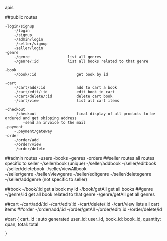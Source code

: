 

apis

##public routes

    -login/signup
        -/login
        -/signup
        -/admin/login
        -/seller/signup
        -seller/login
    -genre
        -/genre                 list all genres
        -/genre/:id             list all books related to that genre
    
    -book
        -/book/:id                  get book by id
    
    -cart
        -/cart/add/:id              add to cart a book
        -/cart/edit/:id             edit book in cart
        -/cart/delete/:id           delete cart book
        -/cart/view                 list all cart items

    -checkout
        -/checkout                  final display of all products to be ordered and get shipping address
            -send an invoice to the mail 
    -payment
        -.payment/gateway
    -order
        -/order/add
        -/order/view
        -/order/delete
##admin routes
    -users
    -books
    -genres
    -orders
##seller routes                         all routes specific to seller
    -/seller/book   (unique)
        -/seller/addbook
        -/seller/editbook
        -/seller/deletebook
        -/seller/viewAllbook                
    -/seller/genre
        -/seller/viewgenre
        -/seller/editgenre
        -/seller/deletegenre
        -/seller/addgenre                               (not specific to seller)

##book
    -/book/:id                          get a book my id
    -/book/getAll                       get all books
##genre
    -/genre/:id                         get all book related to that genre
    -/genre/getAll                      get all genres

##cart
    -/cart/add/:id
    -/cart/edit/:id
    -/cart/delete/:id
    -/cart/view                            lists all cart items
##order
    -/order/add/:id
    -/order/getAll
    -/order/edit/:id
    -/order/delete/id




#cart
    {
        cart_id : auto generated
        user_id: user_id,
        book_id: book_id,
        quantity: quan,
        total: total

    }
